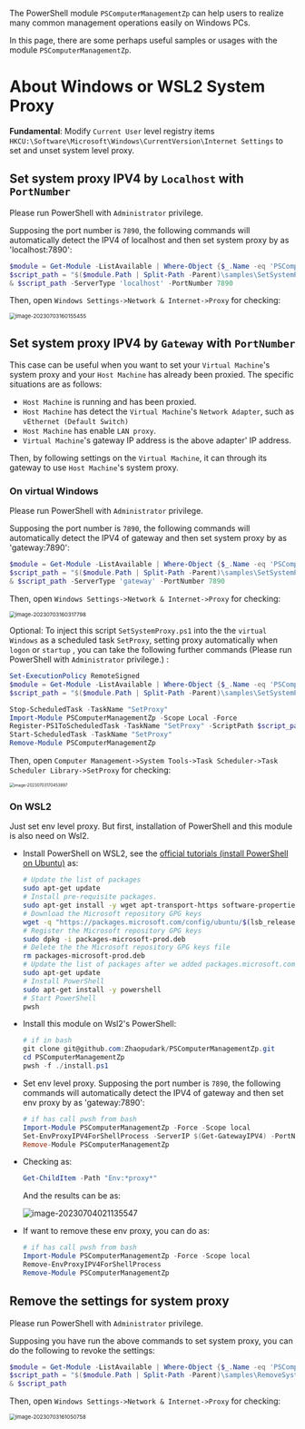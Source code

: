 The PowerShell module `PSComputerManagementZp` can help users to realize many common management operations easily on Windows PCs. 

In this page, there are some perhaps useful samples or usages with the module `PSComputerManagementZp`.

# About Windows or WSL2 System Proxy

**Fundamental**: Modify `Current User` level registry items  `HKCU:\Software\Microsoft\Windows\CurrentVersion\Internet Settings` to set and unset system level proxy.

## Set system proxy IPV4 by `Localhost` with `PortNumber`

Please run PowerShell with `Administrator` privilege. 

Supposing the port number is `7890`, the following commands will automatically detect the IPV4 of localhost and then set system proxy by as 'localhost:7890':

```powershell
$module = Get-Module -ListAvailable | Where-Object {$_.Name -eq 'PSComputerManagementZp'}
$script_path = "$($module.Path | Split-Path -Parent)\samples\SetSystemProxy.ps1"
& $script_path -ServerType 'localhost' -PortNumber 7890
```

Then, open `Windows Settings->Network & Internet->Proxy` for checking:

<img src="./Assets/Samples.assets/image-20230703160155455.png" alt="image-20230703160155455" style="zoom:67%;" />

## Set system proxy IPV4 by `Gateway` with `PortNumber`

This case can be useful when you want to set your `Virtual Machine`'s system proxy and your `Host Machine` has already been proxied. The specific situations are as follows:

- `Host Machine` is running and has been proxied.
- `Host Machine` has detect the `Virtual Machine`'s  `Network Adapter`, such as `vEthernet (Default Switch)`
- `Host Machine` has enable `LAN proxy`.
- `Virtual Machine`'s gateway IP address is the above adapter' IP address.

Then, by following settings on the `Virtual Machine`, it can through its gateway to use `Host Machine`'s system proxy.

### On virtual Windows

Please run PowerShell with `Administrator` privilege.  

Supposing the port number is `7890`, the following commands will automatically detect the IPV4 of gateway and then set system proxy by as 'gateway:7890':

```powershell
$module = Get-Module -ListAvailable | Where-Object {$_.Name -eq 'PSComputerManagementZp'}
$script_path = "$($module.Path | Split-Path -Parent)\samples\SetSystemProxy.ps1"
& $script_path -ServerType 'gateway' -PortNumber 7890
```

Then, open `Windows Settings->Network & Internet->Proxy` for checking:

<img src="./Assets/Samples.assets/image-20230703160317798.png" alt="image-20230703160317798" style="zoom:67%;" />

Optional: To inject this script `SetSystemProxy.ps1` into the the `virtual Windows` as a scheduled task `SetProxy`, setting proxy automatically when `logon` or `startup` , you can take the following further commands (Please run PowerShell with `Administrator` privilege.) :

```powershell
Set-ExecutionPolicy RemoteSigned
$module = Get-Module -ListAvailable | Where-Object {$_.Name -eq 'PSComputerManagementZp'}
$script_path = "$($module.Path | Split-Path -Parent)\samples\SetSystemProxy.ps1"

Stop-ScheduledTask -TaskName "SetProxy"
Import-Module PSComputerManagementZp -Scope Local -Force
Register-PS1ToScheduledTask -TaskName "SetProxy" -ScriptPath $script_path -ScriptArgs "-ServerType Gateway -PortNumber 7890" -AtLogon -AtStartup
Start-ScheduledTask -TaskName "SetProxy"
Remove-Module PSComputerManagementZp
```

Then, open `Computer Management->System Tools->Task Scheduler->Task Scheduler Library->SetProxy` for checking:

<img src="./Assets/Samples.assets/image-20230703170453897.png" alt="image-20230703170453897" style="zoom: 50%;" />

### On WSL2

Just set env level proxy. But first, installation of PowerShell and this module is also need on Wsl2.

- Install PowerShell on WSL2, see the [official tutorials (install PowerShell on Ubuntu)](https://learn.microsoft.com/en-us/powershell/scripting/install/install-ubuntu?view=powershell-7.3#installation-via-package-repository) as:

  ```bash
  # Update the list of packages
  sudo apt-get update
  # Install pre-requisite packages.
  sudo apt-get install -y wget apt-transport-https software-properties-common
  # Download the Microsoft repository GPG keys
  wget -q "https://packages.microsoft.com/config/ubuntu/$(lsb_release -rs)/packages-microsoft-prod.deb"
  # Register the Microsoft repository GPG keys
  sudo dpkg -i packages-microsoft-prod.deb
  # Delete the the Microsoft repository GPG keys file
  rm packages-microsoft-prod.deb
  # Update the list of packages after we added packages.microsoft.com
  sudo apt-get update
  # Install PowerShell
  sudo apt-get install -y powershell
  # Start PowerShell
  pwsh
  ```

- Install this module on Wsl2's PowerShell:

  ```powershell
  # if in bash
  git clone git@github.com:Zhaopudark/PSComputerManagementZp.git
  cd PSComputerManagementZp
  pwsh -f ./install.ps1
  ```

- Set env level proxy. Supposing the port number is `7890`, the following commands will automatically detect the IPV4 of gateway and then set env  proxy by as 'gateway:7890':

  ```powershell
  # if has call pwsh from bash
  Import-Module PSComputerManagementZp -Force -Scope local
  Set-EnvProxyIPV4ForShellProcess -ServerIP $(Get-GatewayIPV4) -PortNumber 7890
  Remove-Module PSComputerManagementZp
  ```

- Checking as:

  ```powershell
  Get-ChildItem -Path "Env:*proxy*"
  ```

  And the results can be as:

  ![image-20230704021135547](./Assets/Samples.assets/image-20230704021135547.png)

- If want to remove these env proxy, you can do as:

  ```powershell
  # if has call pwsh from bash
  Import-Module PSComputerManagementZp -Force -Scope local
  Remove-EnvProxyIPV4ForShellProcess
  Remove-Module PSComputerManagementZp
  ```

## Remove the settings for system proxy

Please run PowerShell with `Administrator` privilege. 

Supposing  you have run the above commands to set system proxy, you can do the following to revoke the settings:

```powershell
$module = Get-Module -ListAvailable | Where-Object {$_.Name -eq 'PSComputerManagementZp'}
$script_path = "$($module.Path | Split-Path -Parent)\samples\RemoveSystemProxy.ps1"
& $script_path
```

Then, open `Windows Settings->Network & Internet->Proxy` for checking:

<img src="./Assets/Samples.assets/image-20230703161050758.png" alt="image-20230703161050758" style="zoom:67%;" />